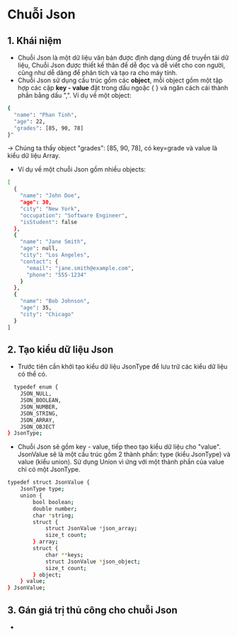 # Chuỗi Json
## 1. Khái niệm
+ Chuỗi Json là một dữ liệu văn bản được định dạng dùng để truyền tải dữ liệu, Chuỗi Json được thiết kế thân để dễ đọc và dễ viết cho con người, cũng như dễ dàng để phân tích và tạo ra cho máy tính. 
+ Chuỗi Json sử dụng cấu trúc gồm các __object__, mỗi object gồm một tập hợp các cặp __key - value__ đặt trong dấu ngoặc { } và ngăn cách cái thành phần bằng dấu ",". Ví dụ về một object: 
```bash
{ 
  "name": "Phan Tinh",
  "age": 22,
  "grades": [85, 90, 78]
}"
```
-> Chúng ta thấy object "grades": [85, 90, 78], có key=grade và value là kiểu dữ liệu Array. 
+ Ví dụ về một chuỗi Json gồm nhiều objects:
```bash
[
  {
    "name": "John Doe",
    "age": 30,
    "city": "New York",
    "occupation": "Software Engineer",
    "isStudent": false
  },
  {
    "name": "Jane Smith",
    "age": null,
    "city": "Los Angeles",
    "contact": {
      "email": "jane.smith@example.com",
      "phone": "555-1234"
    }
  },
  {
    "name": "Bob Johnson",
    "age": 35,
    "city": "Chicago"
  }
]

```
## 2. Tạo kiểu dữ liệu Json
+ Trước tiên cần khởi tạo kiểu dữ liệu JsonType để lưu trữ các kiểu dữ liệu có thể có.
```bash
  typedef enum {
    JSON_NULL,
    JSON_BOOLEAN,
    JSON_NUMBER,
    JSON_STRING,
    JSON_ARRAY,
    JSON_OBJECT
} JsonType;
```
+ Chuỗi Json sẽ gồm key - value, tiếp theo tạo kiểu dữ liệu cho "value". JsonValue sẽ là một cấu trúc gồm 2 thành phần:  type (kiểu JsonType) và value (kiểu union). Sử dụng Union vì ứng với một thành phần của value chỉ có một JsonType.
```bash
typedef struct JsonValue {
    JsonType type; 
    union {
        bool boolean;
        double number;
        char *string;
        struct {
            struct JsonValue *json_array;
            size_t count;
        } array;
        struct {
            char **keys; 
            struct JsonValue *json_object; 
            size_t count; 
        } object;
    } value;
} JsonValue;
```
## 3. Gán giá trị thủ công cho chuỗi Json
+ 
